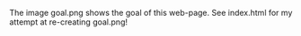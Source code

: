 The image goal.png shows the goal of this web-page.  See index.html for my attempt at re-creating goal.png!
